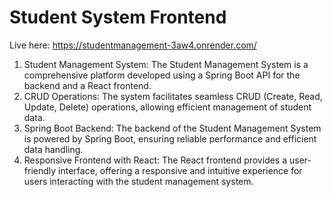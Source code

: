 ﻿# Student System Frontend

Live here: https://studentmanagement-3aw4.onrender.com/

 1. Student Management System: The Student Management System is a comprehensive platform developed using a Spring Boot API for the backend and a React frontend.
 2. CRUD Operations: The system facilitates seamless CRUD (Create, Read, Update, Delete) operations, allowing efficient management of student data.
 3. Spring Boot Backend: The backend of the Student Management System is powered by Spring Boot, ensuring reliable performance and efficient data handling.
 4. Responsive Frontend with React: The React frontend provides a user-friendly interface, offering a responsive and intuitive experience for users interacting with the student management system.
 
